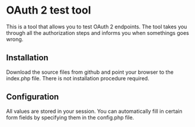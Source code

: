 OAuth 2 test tool
=================

This is a tool that allows you to test OAuth 2 endpoints. The tool takes you through all the authorization steps and informs you when somethings goes wrong.

Installation
------------

Download the source files from github and point your browser to the index.php file. There is not installation procedure required.

Configuration
-------------

All values are stored in your session. You can automatically fill in certain form fields by specifying them in the config.php file.
